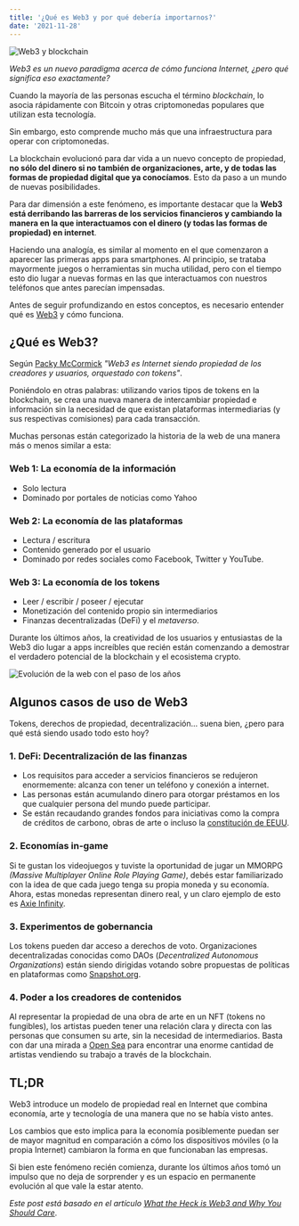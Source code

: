 ```yaml
---
title: '¿Qué es Web3 y por qué debería importarnos?'
date: '2021-11-28'
---
```


![Web3 y blockchain](../images/posts/web3/web3-header-image.jpeg)

*Web3 es un nuevo paradigma acerca de cómo funciona Internet, ¿pero qué significa eso exactamente?*

Cuando la mayoría de las personas escucha el término *blockchain*, lo asocia rápidamente con Bitcoin y otras criptomonedas populares que utilizan esta tecnología.

Sin embargo, esto comprende mucho más que una infraestructura para operar con criptomonedas. 

La blockchain evolucionó para dar vida a un nuevo concepto de propiedad, **no sólo del dinero si no también de organizaciones, arte, y de todas las formas de propiedad digital que ya conocíamos**. Esto da paso a un mundo de nuevas posibilidades.

Para dar dimensión a este fenómeno, es importante destacar que la **Web3 está derribando las barreras de los servicios financieros y cambiando la manera en la que interactuamos con el dinero (y todas las formas de propiedad) en internet**.

Haciendo una analogía, es similar al momento en el que comenzaron a aparecer las primeras apps para smartphones. Al principio, se trataba mayormente juegos o herramientas sin mucha utilidad, pero con el tiempo esto dio lugar a nuevas formas en las que interactuamos con nuestros teléfonos que antes parecían impensadas. 

Antes de seguir profundizando en estos conceptos, es necesario entender qué es [Web3](https://web3.foundation/about/) y cómo funciona.

## ¿Qué es Web3?

Según [Packy McCormick](https://twitter.com/packyM) *"Web3 es Internet siendo propiedad de los creadores y usuarios, orquestado con tokens"*.

Poniéndolo en otras palabras: utilizando varios tipos de tokens en la blockchain, se crea una nueva manera de intercambiar propiedad e información sin la necesidad de que existan plataformas intermediarias (y sus respectivas comisiones) para cada transacción.

Muchas personas están categorizado la historia de la web de una manera más o menos similar a esta:

### Web 1: La economía de la información
- Solo lectura
- Dominado por portales de noticias como Yahoo

### Web 2: La economía de las plataformas
- Lectura / escritura
- Contenido generado por el usuario
- Dominado por redes sociales como Facebook, Twitter y YouTube.

### Web 3: La economía de los tokens
- Leer / escribir / poseer / ejecutar
- Monetización del contenido propio sin intermediarios
- Finanzas decentralizadas (DeFi) y el *metaverso*.

Durante los últimos años, la creatividad de los usuarios y entusiastas de la Web3 dio lugar a apps increíbles que recién están comenzando a demostrar el verdadero potencial de la blockchain y el ecosistema crypto.

![Evolución de la web con el paso de los años](../images/posts/web3/web3-evolution.png)


## Algunos casos de uso de Web3

Tokens, derechos de propiedad, decentralización... suena bien, ¿pero para qué está siendo usado todo esto hoy?

### 1. DeFi: Decentralización de las finanzas
- Los requisitos para acceder a servicios financieros se redujeron enormemente: alcanza con tener un teléfono y conexión a internet.
- Las personas están acumulando dinero para otorgar préstamos en los que cualquier persona del mundo puede participar.
- Se están recaudando grandes fondos para iniciativas como la compra de créditos de carbono, obras de arte o incluso la [constitución de EEUU](https://juicebox.money/#/p/constitutiondao).

### 2. Economías in-game
Si te gustan los videojuegos y tuviste la oportunidad de jugar un MMORPG *(Massive Multiplayer Online Role Playing Game)*, debés estar familiarizado con la idea de que cada juego tenga su propia moneda y su economía. Ahora, estas monedas representan dinero real, y un claro ejemplo de esto es [Axie Infinity](https://axieinfinity.com).

### 3. Experimentos de gobernancia
Los tokens pueden dar acceso a derechos de voto. Organizaciones decentralizadas conocidas como DAOs (*Decentralized Autonomous Organizations*) están siendo dirigidas votando sobre propuestas de políticas en plataformas como [Snapshot.org](https://snapshot.org).

### 4. Poder a los creadores de contenidos

Al representar la propiedad de una obra de arte en un NFT (tokens no fungibles), los artistas pueden tener una relación clara y directa con las personas que consumen su arte, sin la necesidad de intermediarios. Basta con dar una mirada a [Open Sea](https://opensea.io) para encontrar una enorme cantidad de artistas vendiendo su trabajo a través de la blockchain.

## TL;DR
Web3 introduce un modelo de propiedad real en Internet que combina economía, arte y tecnología de una manera que no se había visto antes.

Los cambios que esto implica para la economía posiblemente puedan ser de mayor magnitud en comparación a cómo los dispositivos móviles (o la propia Internet) cambiaron la forma en que funcionaban las empresas.

Si bien este fenómeno recién comienza, durante los últimos años tomó un impulso que no deja de sorprender y es un espacio en permanente evolución al que vale la estar atento.

*Este post está basado en el artículo [What the Heck is Web3 and Why You Should Care](https://www.inc.com/inc-masters/what-the-heck-is-web-three-and-why-you-should-care.html)*.